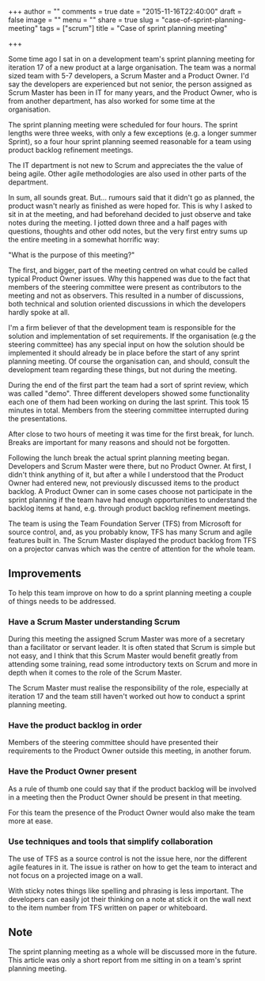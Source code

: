 +++
author = ""
comments = true
date = "2015-11-16T22:40:00"
draft = false
image = ""
menu = ""
share = true
slug = "case-of-sprint-planning-meeting"
tags = ["scrum"]
title = "Case of sprint planning meeting"

+++

Some time ago I sat in on a development team's sprint planning meeting for iteration 17 of a new product at a large organisation. The team was a normal sized team with 5-7 developers, a Scrum Master and a Product Owner. I'd say the developers are experienced but not senior, the person assigned as Scrum Master has been in IT for many years, and the Product Owner, who is from another department, has also worked for some time at the organisation. 

The sprint planning meeting were scheduled for four hours. The sprint lengths were three weeks, with only a few exceptions (e.g. a longer summer Sprint), so a four hour sprint planning seemed reasonable for a team using product backlog refinement meetings. 

The IT department is not new to Scrum and appreciates the the value of being agile. Other agile methodologies are also used in other parts of the department.

In sum, all sounds great. But... rumours said that it didn't go as planned, the product wasn't nearly as finished as were hoped for. This is why I asked to sit in at the meeting, and had beforehand decided to just observe and take notes during the meeting. I jotted down three and a half pages with questions, thoughts and other odd notes, but the very first entry sums up the entire meeting in a somewhat horrific way:

"What is the purpose of this meeting?"

The first, and bigger, part of the meeting centred on what could be called typical Product Owner issues. Why this happened was due to the fact that members of the steering committee were present as contributors to the meeting and not as observers. This resulted in a number of discussions, both technical and solution oriented discussions in which the developers hardly spoke at all.

I'm a firm believer of that the development team is responsible for the solution and implementation of set requirements. If the organisation (e.g the steering committee) has any special input on how the solution should be implemented it should already be in place before the start of any sprint planning meeting. Of course the organisation can, and should, consult the development team regarding these things, but not during the meeting.

During the end of the first part the team had a sort of sprint review, which was called "demo". Three different developers showed some functionality each one of them had been working on during the last sprint. This took 15 minutes in total. Members from the steering committee interrupted during the presentations.

After close to two hours of meeting it was time for the first break, for lunch. Breaks are important for many reasons and should not be forgotten.

Following the lunch break the actual sprint planning meeting began. Developers and Scrum Master were there, but no Product Owner. At first, I didn't think anything of it, but after a while I understood that the Product Owner had entered new, not previously discussed items to the product backlog. A Product Owner can in some cases choose not participate in the sprint planning if the team have had enough opportunities to understand the backlog items at hand, e.g. through product backlog refinement meetings. 

The team is using the Team Foundation Server (TFS) from Microsoft for source control, and, as you probably know, TFS has many Scrum and agile features built in. The Scrum Master displayed the product backlog from TFS on a projector canvas which was the centre of attention for the whole team.

## Improvements

To help this team improve on how to do a sprint planning meeting a couple of things needs to be addressed. 

### Have a Scrum Master understanding Scrum

During this meeting the assigned Scrum Master was more of a secretary than a facilitator or servant leader. It is often stated that Scrum is simple but not easy, and I think that this Scrum Master would benefit greatly from attending some training, read some introductory texts on Scrum and more in depth when it comes to the role of the Scrum Master.

The Scrum Master must realise the responsibility of the role, especially at iteration 17 and the team still haven't worked out how to conduct a sprint planning meeting.

### Have the product backlog in order

Members of the steering committee should have presented their requirements to the Product Owner outside this meeting, in another forum.

### Have the Product Owner present

As a rule of thumb one could say that if the product backlog will be involved in a meeting then the Product Owner should be present in that meeting.

For this team the presence of the Product Owner would also make the team more at ease.

### Use techniques and tools that simplify collaboration 

The use of TFS as a source control is not the issue here, nor the different agile features in it. The issue is rather on how to get the team to interact and not focus on a projected image on a wall.

With sticky notes things like spelling and phrasing is less important. The developers can easily jot their thinking on a note at stick it on the wall next to the item number from TFS written on paper or whiteboard.

## Note

The sprint planning meeting as a whole will be discussed more in the future. This article was only a short report from me sitting in on a team's sprint planning meeting.
